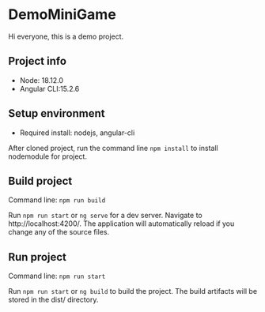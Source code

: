 # DemoMiniGame
Hi everyone, this is a demo project.

## Project info
- Node: 18.12.0
- Angular CLI:15.2.6

## Setup environment
- Required install: nodejs, angular-cli

After cloned project, run the command line `npm install` to install nodemodule for project.
## Build project
Command line: `npm run build`

Run `npm run start` or `ng serve` for a dev server. Navigate to http://localhost:4200/. The application will automatically reload if you change any of the source files.
## Run project
Command line: `npm run start`

Run `npm run start` or `ng build` to build the project. The build artifacts will be stored in the dist/ directory.
